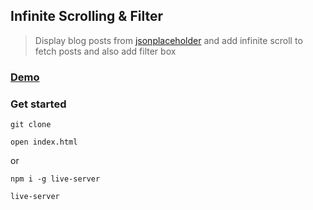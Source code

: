 ## Infinite Scrolling & Filter

> Display blog posts from [jsonplaceholder](https://jsonplaceholder.typicode.com) and add infinite scroll to fetch posts and also add filter box

### [Demo](http://infinite-scroll-blog-ab.surge.sh/)

### Get started

```shell script
git clone
```
```shell script
open index.html
```
or
```shell script
npm i -g live-server
```
```shell script
live-server
```
